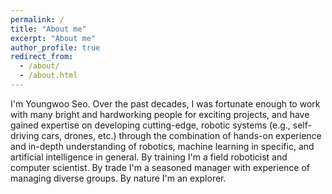 ```yaml
---
permalink: /
title: "About me"
excerpt: "About me"
author_profile: true
redirect_from: 
  - /about/
  - /about.html
---
```


I'm Youngwoo Seo. Over the past decades, I was fortunate enough to work with many bright and hardworking people for exciting projects, and have gained expertise on developing cutting-edge, robotic systems (e.g., self-driving cars, drones, etc.) through the combination of hands-on experience and in-depth understanding of robotics, machine learning in specific, and artificial intelligence in general. By training I'm a field roboticist and computer scientist. By trade I'm a seasoned manager with experience of managing diverse groups. By nature I'm an explorer. 
